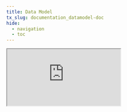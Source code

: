 ```yaml
---
title: Data Model
tx_slug: documentation_datamodel-doc
hide:
  - navigation
  - toc
---
```


<div class="doc">
  <iframe src="https://www.signalo.ch/model-documentation"></iframe>
</div>